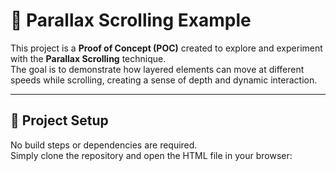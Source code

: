 # 🌌 Parallax Scrolling Example

This project is a **Proof of Concept (POC)** created to explore and experiment with the **Parallax Scrolling** technique.  
The goal is to demonstrate how layered elements can move at different speeds while scrolling, creating a sense of depth and dynamic interaction.

---

## 🚀 Project Setup

No build steps or dependencies are required.  
Simply clone the repository and open the HTML file in your browser:
